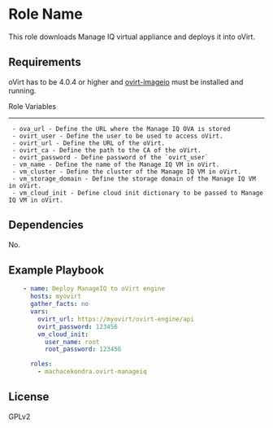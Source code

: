 Role Name
=========

This role downloads Manage IQ virtual appliance and deploys it into oVirt.

Requirements
------------

oVirt has to be 4.0.4 or higher and [ovirt-imageio](http://www.ovirt.org/develop/release-management/features/storage/image-upload/) must be installed and running.

Role Variables

--------------
```
 - ova_url - Define the URL where the Manage IQ OVA is stored
 - ovirt_user - Define the user to be used to access oVirt.
 - ovirt_url - Define the URL of the oVirt.
 - ovirt_ca - Define the path to the CA of the oVirt.
 - ovirt_password - Define password of the `ovirt_user`
 - vm_name - Define the name of the Manage IQ VM in oVirt.
 - vm_cluster - Define the cluster of the Manage IQ VM in oVirt.
 - vm_storage_domain - Define the storage domain of the Manage IQ VM in oVirt.
 - vm_cloud_init - Define cloud init dictionary to be passed to Manage IQ VM in oVirt.
```

Dependencies
------------

No.

Example Playbook
----------------

```yaml
    - name: Deploy ManageIQ to oVirt engine
      hosts: myovirt
      gather_facts: no
      vars:
        ovirt_url: https://myovirt/ovirt-engine/api
        ovirt_password: 123456
        vm_cloud_init:
          user_name: root
          root_password: 123456

      roles:
        - machacekondra.ovirt-manageiq
```

License
-------

GPLv2
